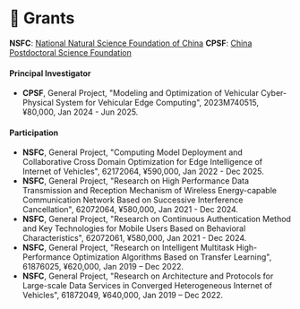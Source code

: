 # 🚧 Grants

**NSFC**: [National Natural Science Foundation of China](https://www.nsfc.gov.cn)
**CPSF**: [China Postdoctoral Science Foundation](https://www.chinapostdoctor.org.cn/bshjjh)

#### Principal Investigator

- **CPSF**, General Project, "Modeling and Optimization of Vehicular Cyber-Physical System for Vehicular Edge Computing", 2023M740515, ¥80,000, Jan 2024 - Jun 2025.

#### Participation

- **NSFC**, General Project, "Computing Model Deployment and Collaborative Cross Domain Optimization for Edge Intelligence of Internet of Vehicles", 62172064, ¥590,000, Jan 2022 - Dec 2025.
- **NSFC**, General Project, "Research on High Performance Data Transmission and Reception Mechanism of Wireless Energy-capable Communication Network Based on Successive Interference Cancellation", 62072064, ¥580,000, Jan 2021 - Dec 2024.
- **NSFC**, General Project, "Research on Continuous Authentication Method and Key Technologies for Mobile Users Based on Behavioral Characteristics", 62072061, ¥580,000, Jan 2021 - Dec 2024.
- **NSFC**, General Project, "Research on Intelligent Multitask High-Performance Optimization Algorithms Based on Transfer Learning", 61876025, ¥620,000, Jan 2019 – Dec 2022.
- **NSFC**, General Project, "Research on Architecture and Protocols for Large-scale Data Services in Converged Heterogeneous Internet of Vehicles", 61872049, ¥640,000, Jan 2019 – Dec 2022.
